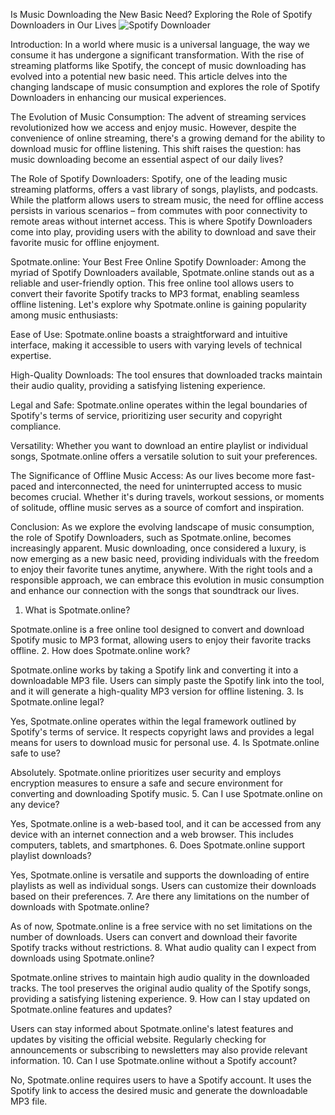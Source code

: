 Is Music Downloading the New Basic Need? Exploring the Role of Spotify Downloaders in Our Lives
<img src="https://imglover.net/storage/files/19/83153793114088.png" alt="Spotify Downloader">

Introduction:
In a world where music is a universal language, the way we consume it has undergone a significant transformation. With the rise of streaming platforms like Spotify, the concept of music downloading has evolved into a potential new basic need. This article delves into the changing landscape of music consumption and explores the role of Spotify Downloaders in enhancing our musical experiences.

The Evolution of Music Consumption:
The advent of streaming services revolutionized how we access and enjoy music. However, despite the convenience of online streaming, there's a growing demand for the ability to download music for offline listening. This shift raises the question: has music downloading become an essential aspect of our daily lives?

The Role of Spotify Downloaders:
Spotify, one of the leading music streaming platforms, offers a vast library of songs, playlists, and podcasts. While the platform allows users to stream music, the need for offline access persists in various scenarios – from commutes with poor connectivity to remote areas without internet access. This is where Spotify Downloaders come into play, providing users with the ability to download and save their favorite music for offline enjoyment.

Spotmate.online: Your Best Free Online Spotify Downloader:
Among the myriad of Spotify Downloaders available, Spotmate.online stands out as a reliable and user-friendly option. This free online tool allows users to convert their favorite Spotify tracks to MP3 format, enabling seamless offline listening. Let's explore why Spotmate.online is gaining popularity among music enthusiasts:

Ease of Use: Spotmate.online boasts a straightforward and intuitive interface, making it accessible to users with varying levels of technical expertise.

High-Quality Downloads: The tool ensures that downloaded tracks maintain their audio quality, providing a satisfying listening experience.

Legal and Safe: Spotmate.online operates within the legal boundaries of Spotify's terms of service, prioritizing user security and copyright compliance.

Versatility: Whether you want to download an entire playlist or individual songs, Spotmate.online offers a versatile solution to suit your preferences.

The Significance of Offline Music Access:
As our lives become more fast-paced and interconnected, the need for uninterrupted access to music becomes crucial. Whether it's during travels, workout sessions, or moments of solitude, offline music serves as a source of comfort and inspiration.

Conclusion:
As we explore the evolving landscape of music consumption, the role of Spotify Downloaders, such as Spotmate.online, becomes increasingly apparent. Music downloading, once considered a luxury, is now emerging as a new basic need, providing individuals with the freedom to enjoy their favorite tunes anytime, anywhere. With the right tools and a responsible approach, we can embrace this evolution in music consumption and enhance our connection with the songs that soundtrack our lives.
1. What is Spotmate.online?

Spotmate.online is a free online tool designed to convert and download Spotify music to MP3 format, allowing users to enjoy their favorite tracks offline.
2. How does Spotmate.online work?

Spotmate.online works by taking a Spotify link and converting it into a downloadable MP3 file. Users can simply paste the Spotify link into the tool, and it will generate a high-quality MP3 version for offline listening.
3. Is Spotmate.online legal?

Yes, Spotmate.online operates within the legal framework outlined by Spotify's terms of service. It respects copyright laws and provides a legal means for users to download music for personal use.
4. Is Spotmate.online safe to use?

Absolutely. Spotmate.online prioritizes user security and employs encryption measures to ensure a safe and secure environment for converting and downloading Spotify music.
5. Can I use Spotmate.online on any device?

Yes, Spotmate.online is a web-based tool, and it can be accessed from any device with an internet connection and a web browser. This includes computers, tablets, and smartphones.
6. Does Spotmate.online support playlist downloads?

Yes, Spotmate.online is versatile and supports the downloading of entire playlists as well as individual songs. Users can customize their downloads based on their preferences.
7. Are there any limitations on the number of downloads with Spotmate.online?

As of now, Spotmate.online is a free service with no set limitations on the number of downloads. Users can convert and download their favorite Spotify tracks without restrictions.
8. What audio quality can I expect from downloads using Spotmate.online?

Spotmate.online strives to maintain high audio quality in the downloaded tracks. The tool preserves the original audio quality of the Spotify songs, providing a satisfying listening experience.
9. How can I stay updated on Spotmate.online features and updates?

Users can stay informed about Spotmate.online's latest features and updates by visiting the official website. Regularly checking for announcements or subscribing to newsletters may also provide relevant information.
10. Can I use Spotmate.online without a Spotify account?

No, Spotmate.online requires users to have a Spotify account. It uses the Spotify link to access the desired music and generate the downloadable MP3 file.
